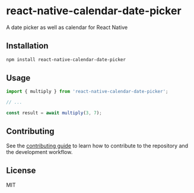 # react-native-calendar-date-picker

A date picker as well as calendar for React Native

## Installation

```sh
npm install react-native-calendar-date-picker
```

## Usage

```js
import { multiply } from 'react-native-calendar-date-picker';

// ...

const result = await multiply(3, 7);
```

## Contributing

See the [contributing guide](CONTRIBUTING.md) to learn how to contribute to the repository and the development workflow.

## License

MIT
